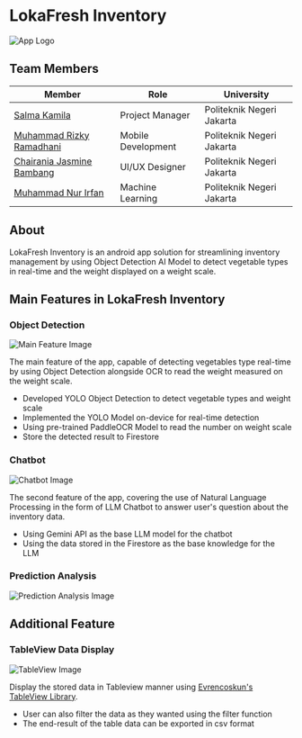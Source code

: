 # LokaFresh Inventory
![App Logo](assets/lokatani_logo.webp)

## Team Members
| Member                                                    | Role               | University                |
|-----------------------------------------------------------|--------------------|---------------------------|
| [Salma Kamila](https://github.com/salmaakmll)             | Project Manager    | Politeknik Negeri Jakarta |
| [Muhammad Rizky Ramadhani](https://github.com/BuzanKun)   | Mobile Development | Politeknik Negeri Jakarta |
| [Chairania Jasmine Bambang](https://github.com/Chairania) | UI/UX Designer     | Politeknik Negeri Jakarta |
| [Muhammad Nur Irfan](https://github.com/Chifaaan)         | Machine Learning   | Politeknik Negeri Jakarta |

## About
LokaFresh Inventory is an android app solution for streamlining inventory management by using Object Detection AI Model to detect vegetable types in real-time and the weight displayed on a weight scale.

## Main Features in LokaFresh Inventory

### Object Detection
![Main Feature Image](assets/main_feature.png)

The main feature of the app, capable of detecting vegetables type real-time by using Object Detection alongside OCR to read the weight measured on the weight scale.

- Developed YOLO Object Detection to detect vegetable types and weight scale
- Implemented the YOLO Model on-device for real-time detection
- Using pre-trained PaddleOCR Model to read the number on weight scale
- Store the detected result to Firestore

### Chatbot
![Chatbot Image](assets/chatbot_image.png)

The second feature of the app, covering the use of Natural Language Processing in the form of LLM Chatbot to answer user's question about the inventory data.

- Using Gemini API as the base LLM model for the chatbot
- Using the data stored in the Firestore as the base knowledge for the LLM

### Prediction Analysis
![Prediction Analysis Image](assets/analysis_image.png)

## Additional Feature

### TableView Data Display
![TableView Image](assets/tableview_image.png)

Display the stored data in Tableview manner using [Evrencoskun's TableView Library](https://github.com/evrencoskun/TableView).

- User can also filter the data as they wanted using the filter function
- The end-result of the table data can be exported in csv format